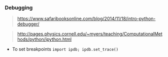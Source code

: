 ### Debugging
> https://www.safaribooksonline.com/blog/2014/11/18/intro-python-debugger/

> http://pages.physics.cornell.edu/~myers/teaching/ComputationalMethods/python/ipython.html

* To set breakpoints
  `import ipdb; ipdb.set_trace()`
